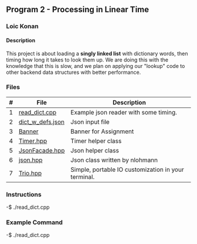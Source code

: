 ## Program 2 - Processing in Linear Time

### Loic Konan

#### Description

This project is about loading a **singly linked list** with dictionary words, then timing how long it takes to look them up. We are doing this with the knowledge that this is slow, and we plan on applying our "lookup" code to other backend data structures with better performance.

### Files

|  #  | File                                 | Description                                         |
| :-: | ------------------------------------ | --------------------------------------------------- |
|  1  | [read_dict.cpp](read_dict.cpp)       | Example json reader with some timing.               |
|  2  | [dict_w_defs.json](dict_w_defs.json) | Json input file                                     |
|  3  | [Banner](Banner)                     | Banner for Assignment                               |
|  4  | [Timer.hpp](Timer.hpp)               | Timer helper class                                  |
|  5  | [JsonFacade.hpp](JsonFacade.hpp)     | Json helper class                                   |
|  6  | [json.hpp](json.hpp)                 | Json class written by nlohmann                      |
|  7  | [Trio.hpp](Trio.hpp)                 | Simple, portable IO customization in your terminal. |

### Instructions

-$ ./read_dict.cpp

### Example Command

-$ ./read_dict.cpp
